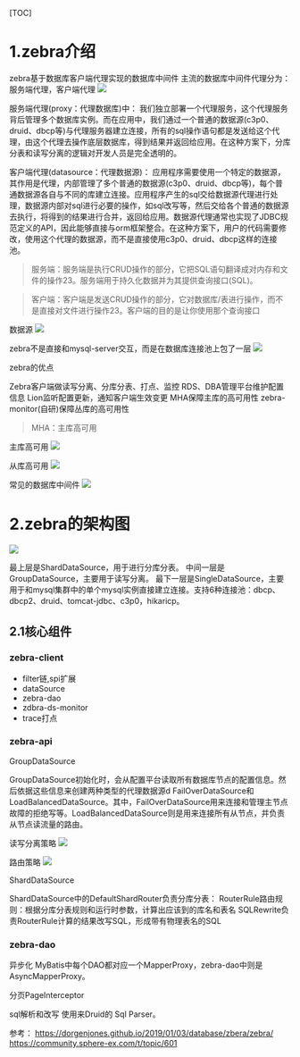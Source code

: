 [TOC]


# 1.zebra介绍

zebra基于数据库客户端代理实现的数据库中间件
主流的数据库中间件代理分为：服务端代理，客户端代理
![](https://xiaoboblog-bucket.oss-cn-hangzhou.aliyuncs.com/blog/20231030194540.png)

服务端代理(proxy：代理数据库)中： 我们独立部署一个代理服务，这个代理服务背后管理多个数据库实例。而在应用中，我们通过一个普通的数据源(c3p0、druid、dbcp等)与代理服务器建立连接，所有的sql操作语句都是发送给这个代理，由这个代理去操作底层数据库，得到结果并返回给应用。在这种方案下，分库分表和读写分离的逻辑对开发人员是完全透明的。

客户端代理(datasource：代理数据源)： 应用程序需要使用一个特定的数据源，其作用是代理，内部管理了多个普通的数据源(c3p0、druid、dbcp等)，每个普通数据源各自与不同的库建立连接。应用程序产生的sql交给数据源代理进行处理，数据源内部对sql进行必要的操作，如sql改写等，然后交给各个普通的数据源去执行，将得到的结果进行合并，返回给应用。数据源代理通常也实现了JDBC规范定义的API，因此能够直接与orm框架整合。在这种方案下，用户的代码需要修改，使用这个代理的数据源，而不是直接使用c3p0、druid、dbcp这样的连接池。

> 服务端：服务端是执行CRUD操作的部分，它把SQL语句翻译成对内存和文件的操作23。服务端用于持久化数据并为其提供查询接口(SQL)。

> 客户端：客户端是发送CRUD操作的部分，它对数据库/表进行操作，而不是直接对文件进行操作23。客户端的目的是让你使用那个查询接口

数据源
![](https://xiaoboblog-bucket.oss-cn-hangzhou.aliyuncs.com/blog/20231030195159.png)


zebra不是直接和mysql-server交互，而是在数据库连接池上包了一层
![](https://xiaoboblog-bucket.oss-cn-hangzhou.aliyuncs.com/blog/20231030204450.png)


zebra的优点

Zebra客户端做读写分离、分库分表、打点、监控
RDS、DBA管理平台维护配置信息
Lion监听配置更新，通知客户端生效变更
MHA保障主库的高可用性
zebra-monitor(自研)保障丛库的高可用性

> MHA：主库高可用

主库高可用
![](https://xiaoboblog-bucket.oss-cn-hangzhou.aliyuncs.com/blog/20231030205137.png)

从库高可用
![](https://xiaoboblog-bucket.oss-cn-hangzhou.aliyuncs.com/blog/20231030205217.png)

常见的数据库中间件
![](https://xiaoboblog-bucket.oss-cn-hangzhou.aliyuncs.com/blog/20231030204805.png)


# 2.zebra的架构图

![](https://xiaoboblog-bucket.oss-cn-hangzhou.aliyuncs.com/blog/20231030204920.png)

最上层是ShardDataSource，用于进行分库分表。
中间一层是GroupDataSource，主要用于读写分离。
最下一层是SingleDataSource，主要用于和mysql集群中的单个mysql实例直接建立连接。支持6种连接池：dbcp、dbcp2、druid、tomcat-jdbc、c3p0，hikaricp。


## 2.1核心组件

### zebra-client

- filter链,spi扩展
- dataSource
- zebra-dao
- zdbra-ds-monitor
- trace打点


### zebra-api

GroupDataSource

GroupDataSource初始化时，会从配置平台读取所有数据库节点的配置信息。然后依据这些信息来创建两种类型的代理数据源d FailOverDataSource和LoadBalancedDataSource。其中，FailOverDataSource用来连接和管理主节点故障的拒绝写等。LoadBalancedDataSource则是用来连接所有从节点，并负责从节点读流量的路由。


读写分离策略
![](https://xiaoboblog-bucket.oss-cn-hangzhou.aliyuncs.com/blog/20231030210245.png)

路由策略
![](https://xiaoboblog-bucket.oss-cn-hangzhou.aliyuncs.com/blog/20231030210026.png)


ShardDataSource

ShardDataSource中的DefaultShardRouter负责分库分表：
RouterRule路由规则：根据分库分表规则和运行时参数，计算出应该到的库名和表名
SQLRewrite负责RouterRule计算的结果改写SQL，形成带有物理表名的SQL


### zebra-dao


异步化
MyBatis中每个DAO都对应一个MapperProxy，zebra-dao中则是AsyncMapperProxy。

分页PageInterceptor

sql解析和改写
使用来Druid的 Sql Parser。


参考：
https://dorgenjones.github.io/2019/01/03/database/zbera/zebra/
https://community.sphere-ex.com/t/topic/601


